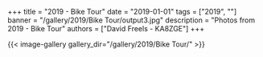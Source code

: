 +++
title = "2019 - Bike Tour"
date = "2019-01-01"
tags = ["2019", ""]
banner = "/gallery/2019/Bike Tour/output3.jpg"
description = "Photos from 2019 - Bike Tour"
authors = ["David Freels - KA8ZGE"]
+++

{{< image-gallery gallery_dir="/gallery/2019/Bike Tour/" >}}
